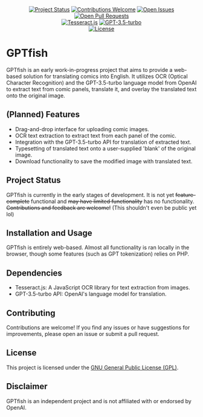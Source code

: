 <div align="center">
  <a href="https://fishtailprotocol.com/projects/GPTFish/" title="Visit Project Webpage"><img src="https://img.shields.io/badge/status-Early_Concept-orange" alt="Project Status"></a>
  <a href="https://github.com/Weblure/GPTfish/pulls" title="Open Pull Requests"><img src="https://img.shields.io/badge/contributions-welcome-brightgreen" alt="Contributions Welcome"></a>
  <a href="https://github.com/Weblure/GPTfish/issues" title="Open Issues"><img src="https://img.shields.io/github/issues/Weblure/GPTfish" alt="Open Issues"></a>
  <a href="https://github.com/Weblure/GPTfish/pulls" title="Open Pull Requests"><img src="https://img.shields.io/github/issues-pr/Weblure/GPTfish" alt="Open Pull Requests"></a>
  <br>
  <a href="https://tesseract.projectnaptha.com/" title="Tesseract - Project Naptha"><img src="https://img.shields.io/badge/dependencies-Tesseract.js-orange" alt="Tesseract.js"></a>
  <a href="https://openai.com/" title="OpenAI"><img src="https://img.shields.io/badge/dependencies-GPT--3.5--turbo-blue" alt="GPT-3.5-turbo"></a>
  <br>
  <a href="https://www.gnu.org/licenses/gpl-3.0.en.html" title="License"><img src="https://img.shields.io/badge/license-GPLv3-blue" alt="License"></a>
</div>

# GPTfish

GPTfish is an early work-in-progress project that aims to provide a web-based solution for translating comics into English. It utilizes OCR (Optical Character Recognition) and the GPT-3.5-turbo language model from OpenAI to extract text from comic panels, translate it, and overlay the translated text onto the original image.

## (Planned) Features

- Drag-and-drop interface for uploading comic images.
- OCR text extraction to extract text from each panel of the comic.
- Integration with the GPT-3.5-turbo API for translation of extracted text.
- Typesetting of translated text onto a user-supplied 'blank' of the original image.
- Download functionality to save the modified image with translated text.

## Project Status

GPTfish is currently in the early stages of development. It is not yet ~~feature-complete~~ functional and ~~may have limited functionality~~ has no functionality. ~~Contributions and feedback are welcome!~~ (This shouldn't even be public yet lol)

## Installation and Usage

GPTfish is entirely web-based. Almost all functionality is ran locally in the browser, though some features (such as GPT tokenization) relies on PHP.

## Dependencies

- Tesseract.js: A JavaScript OCR library for text extraction from images.
- GPT-3.5-turbo API: OpenAI's language model for translation.

## Contributing

Contributions are welcome! If you find any issues or have suggestions for improvements, please open an issue or submit a pull request.

## License

This project is licensed under the [GNU General Public License (GPL)](LICENSE).

## Disclaimer

GPTfish is an independent project and is not affiliated with or endorsed by OpenAI.
